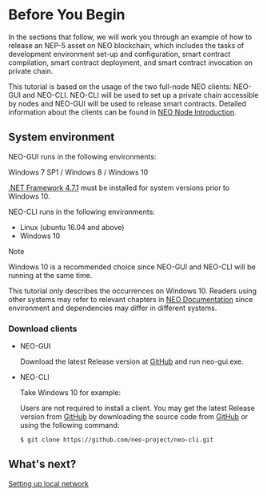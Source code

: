 # Before You Begin

In the sections that follow, we will work you through an example of how to release an NEP-5 asset on NEO blockchain, which includes the tasks of development environment set-up and configuration, smart contract compilation, smart contract deployment, and smart contract invocation on private chain.

This tutorial is based on the usage of the two full-node NEO clients: NEO-GUI and NEO-CLI. NEO-CLI will be used to set up a private chain accessible by nodes and NEO-GUI will be used to release smart contracts. Detailed information about the clients can be found in [NEO Node Introduction](../../node/introduction.md).

## System environment

NEO-GUI runs in the following environments: 

Windows 7 SP1 / Windows 8 / Windows 10 

[.NET Framework 4.7.1](https://www.microsoft.com/net/download/framework) must be installed for system versions prior to Windows 10. 

NEO-CLI runs in the following environments: 

- Linux (ubuntu 16.04 and above)
- Windows 10 

> [!NOTE]
>
> Windows 10 is a recommended choice since NEO-GUI and NEO-CLI will be running at the same time.
>
> This tutorial only describes the occurrences on Windows 10. Readers using other systems may refer to relevant chapters in [NEO Documentation](../../index.md) since environment and dependencies may differ in different systems.

### Download clients 

- NEO-GUI

  Download the latest Release version at [GitHub](https://github.com/neo-project/neo-gui/releases) and run neo-gui.exe.

- NEO-CLI

  Take Windows 10 for example:

  Users are not required to install a client. You may get the latest Release version from [GitHub](https://github.com/neo-project/neo-cli/releases) by downloading the source code from [GitHub](https://github.com/neo-project/neo-cli.git) or using the following command:

  ```
  $ git clone https://github.com/neo-project/neo-cli.git
  ```

## What's next?

[Setting up local network](enviroment.md)